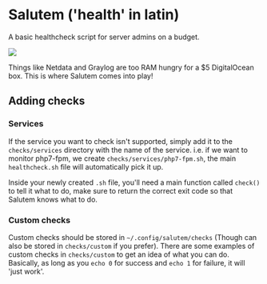 # Salutem ('health' in latin)

A basic healthcheck script for server admins on a budget.

![](https://i.imgur.com/UHA7h7f.gif)

Things like Netdata and Graylog are too RAM hungry for a $5 DigitalOcean box.
This is where Salutem comes into play!

## Adding checks

### Services

If the service you want to check isn't supported, simply add it to the `checks/services` directory with the name of the service.
i.e. if we want to monitor php7-fpm, we create `checks/services/php7-fpm.sh`, the main `healthcheck.sh` file will automatically pick it up.

Inside your newly created `.sh` file, you'll need a main function called `check()` to tell it what to do, make sure
to return the correct exit code so that Salutem knows what to do.

### Custom checks

Custom checks should be stored in `~/.config/salutem/checks` (Though can also be stored in `checks/custom` if you prefer).
There are some examples of custom checks in `checks/custom` to get an idea of what you can do.
Basically, as long as you `echo 0` for success and `echo 1` for failure, it will 'just work'.
